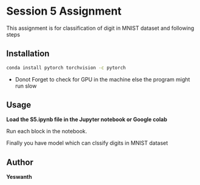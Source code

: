 # Session 5 Assignment

This assignment is for classification of digit in MNIST dataset and following steps

##  Installation

```bash
conda install pytorch torchvision -c pytorch
```
* Donot Forget to check for GPU in the machine else the program might run slow

## Usage

**Load the S5.ipynb file in the Jupyter notebook or Google colab**

Run each block in the notebook.

Finally you have model which can clssify digits in MNIST dataset

## Author

**Yeswanth**
